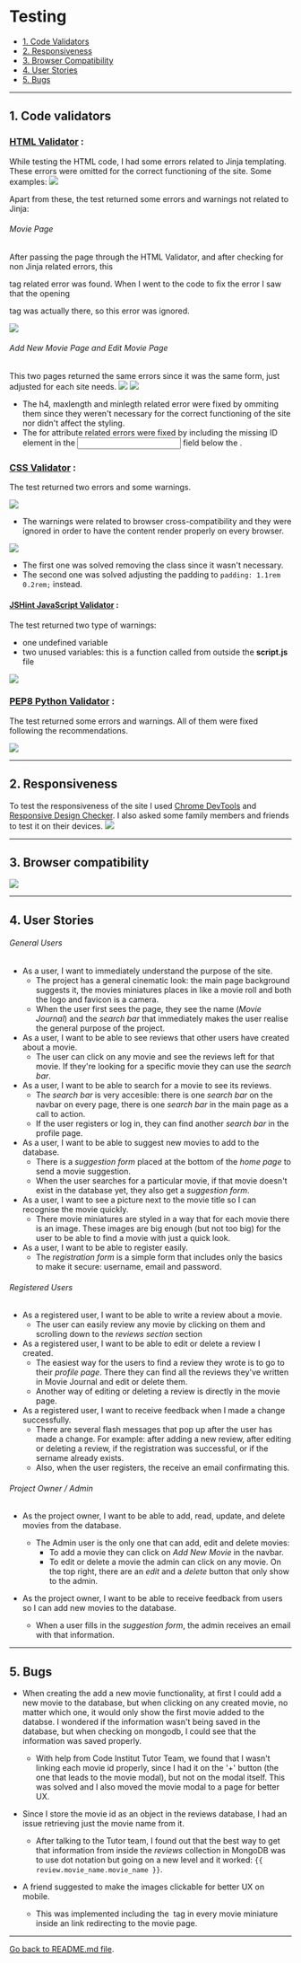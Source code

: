 # Testing

- <a href="#1">1. Code Validators</a>
- <a href="#2">2. Responsiveness</a>
- <a href="#3">3. Browser Compatibility</a>
- <a href="#4">4. User Stories</a>
- <a href="#5">5. Bugs</a>

---

<span id="#1"></span>
## 1. Code validators

### [HTML Validator](https://validator.w3.org/) : 
While testing the HTML code, I had some errors related to Jinja templating. These errors were omitted for the correct functioning of the site. Some examples:
![](readme-files/html-jinja.jpg)

Apart from these, the test returned some errors and warnings not related to Jinja: 

###### Movie Page
After passing the page through the HTML Validator, and after checking for non Jinja related errors, this <p> tag related error was found. 
When I went to the code to fix the error I saw that the opening <p> tag was actually there, so this error was ignored.

![](readme-files/html-movies.jpg)

###### Add New Movie Page and Edit Movie Page
This two pages returned the same errors since it was the same form, just adjusted for each site needs.
![](readme-files/html-addmovie.jpg)
![](readme-files/html-editmovie.jpg)

- The h4, maxlength and minlegth related error were fixed by ommiting them since they weren't necessary for the correct functioning of the site nor didn't affect the styling.
- The for attribute related errors were fixed by including the missing ID element in the <input> field below the <labels>.

### [CSS Validator](https://jigsaw.w3.org/css-validator/) : 
The test returned two errors and some warnings. 

![](readme-files/css-warning.jpg)
- The warnings were related to browser cross-compatibility and they were ignored in order to have the content render properly on every browser.

![](readme-files/css-error.jpg)
- The first one was solved removing the class since it wasn't necessary.
- The second one was solved adjusting the padding to `padding: 1.1rem 0.2rem;` instead.

#### [JSHint JavaScript Validator](https://jshint.com/) :
The test returned two type of warnings:
- one undefined variable 
- two unused variables: this is a function called from outside the **script.js** file

![](readme-files/js-validator.jpg)

### [PEP8 Python Validator](http://pep8online.com/) : 
The test returned some errors and warnings. All of them were fixed following the recommendations.

![](readme-files/python-validator.jpg)

---

<span id="#2"></span>
## 2. Responsiveness
To test the responsiveness of the site I used [Chrome DevTools](https://developers.google.com/web/tools/chrome-devtools) and [Responsive Design Checker](https://www.responsivedesignchecker.com/).
I also asked some family members and friends to test it on their devices.
![](readme-files/responsiveness.png)

---

<span id="#3"></span>
## 3. Browser compatibility
![](readme-files/browser-comp.png)

---

<span id="#4"></span>
## 4. User Stories

###### General Users
- As a user, I want to immediately understand the purpose of the site.
    - The project has a general cinematic look: the main page background suggests it, the movies miniatures places in like a movie roll and both the logo and favicon is a camera.
    - When the user first sees the page, they see the name (*Movie Journal*) and the *search bar* that immediately makes the user realise the general purpose of the project.
- As a user, I want to be able to see reviews that other users have created about a movie.
    - The user can click on any movie and see the reviews left for that movie. If they're looking for a specific movie they can use the *search bar*.
- As a user, I want to be able to search for a movie to see its reviews.
    - The *search bar* is very accesible: there is one *search bar* on the navbar on every page, there is one *search bar* in the main page as a call to action. 
    - If the user registers or log in, they can find another *search bar* in the profile page.
- As a user, I want to be able to suggest new movies to add to the database.
    - There is a *suggestion form* placed at the bottom of the *home page* to send a movie suggestion. 
    - When the user searches for a particular movie, if that movie doesn't exist in the database yet, they also get a *suggestion form*.
- As a user, I want to see a picture next to the movie title so I can recognise the movie quickly.
    - There movie miniatures are styled in a way that for each movie there is an image. These images are big enough (but not too big) for the user to be able to find a movie with just a quick look.
- As a user, I want to be able to register easily.
    - The *registration form* is a simple form that includes only the basics to make it secure: username, email and password.

###### Registered Users
- As a registered user, I want to be able to write a review about a movie.
    - The user can easily review any movie by clicking on them and scrolling down to the *reviews section* section
- As a registered user, I want to be able to edit or delete a review I created.
    - The easiest way for the users to find a review they wrote is to go to their *profile page*. There they can find all the reviews they've written in Movie Journal and edit or delete them.
    - Another way of editing or deleting a review is directly in the movie page.
- As a registered user, I want to receive feedback when I made a change successfully.
    - There are several flash messages that pop up after the user has made a change. For example: after adding a new review, after editing or deleting a review, if the registration was successful, or if the sername already exists.
    - Also, when the user registers, the receive an email confirmating this.

###### Project Owner / Admin
- As the project owner, I want to be able to add, read, update, and delete movies from the database.
    - The Admin user is the only one that can add, edit and delete movies:
        - To add a movie they can click on *Add New Movie* in the navbar. 
        - To edit or delete a movie the admin can click on any movie. On the top right, there are an *edit* and a *delete* button that only show to the admin. 

- As the project owner, I want to be able to receive feedback from users so I can add new movies to the database.
    - When a user fills in the *suggestion form*, the admin receives an email with that information.

---

<span id="#5"></span>
## 5. Bugs

- When creating the add a new movie functionality, at first I could add a new movie to the database, but when clicking on any created movie, no matter which one, it would only show the first movie added to the databse.
I wondered if the information wasn't being saved in the database, but when checking on mongodb, I could see that the information was saved properly.
    - With help from Code Institut Tutor Team, we found that I wasn't linking each movie id properly, since I had it on the '+' button (the one that leads to the movie modal), but not on the modal itself. 
    This was solved and I also moved the movie modal to a page for better UX.

- Since I store the movie id as an object in the reviews database, I had an issue retrieving just the movie name from it. 
    - After talking to the Tutor team, I found out that the best way to get that information from inside the *reviews* collection in MongoDB was to use dot notation but going on a new level and it worked: `{{ review.movie_name.movie_name }}`.

- A friend suggested to make the images clickable for better UX on mobile. 
    - This was implemented including the <img> tag in every movie miniature inside an <a> link redirecting to the movie page.

---

[Go back to README.md file](README.md).
